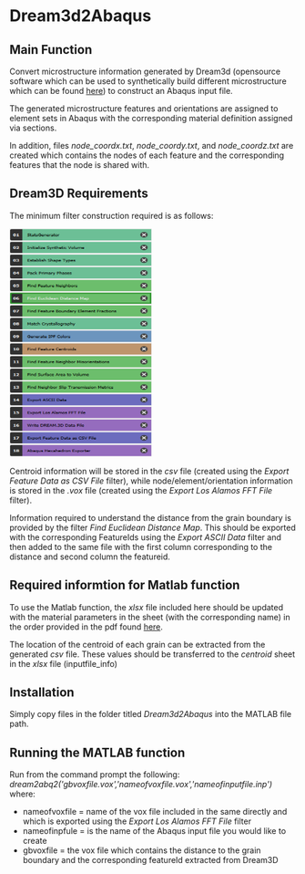 # Dream3d2Abaqus
## Main Function
Convert microstructure information generated by Dream3d (opensource software which can be used to synthetically build different microstructure which can be found [here](http://dream3d.bluequartz.net/)) to construct an Abaqus input file.

The generated microstructure features and orientations are assigned to element sets in Abaqus with the corresponding material definition assigned via sections.

In addition, files *node_coordx.txt*, *node_coordy.txt*, and *node_coordz.txt* are created which contains the nodes of each feature and the corresponding features that the node is shared with.
## Dream3D Requirements
The minimum filter construction required is as follows:

<img src="/Images/dream3d_filters.png" width="250" height="400">

Centroid information will be stored in the *csv* file (created using the *Export Feature Data as CSV File* filter), while node/element/orientation information is stored in the *.vox* file (created using the *Export Los Alamos FFT File* filter).

Information required to understand the distance from the grain boundary is provided by the filter *Find Euclidean Distance Map*.  This should be exported with the corresponding FeatureIds using the *Export ASCII Data* filter and then added to the same file with the first column corresponding to the distance and second column the featureid.
## Required informtion for Matlab function
To use the Matlab function, the *xlsx* file included here should be updated with the material parameters in the sheet (with the corresponding name) in the order provided in the pdf found [here](http://www.columbia.edu/~jk2079/Kysar_Research_Laboratory/Single_Crystal_UMAT.html). 

The location of the centroid of each grain can be extracted from the generated *csv* file.  These values should be transferred to the *centroid* sheet in the *xlsx* file (inputfile_info)

## Installation
Simply copy files in the folder titled *Dream3d2Abaqus* into the MATLAB file path.

## Running the MATLAB function
Run from the command prompt the following:
*dream2abq2('gbvoxfile.vox','nameofvoxfile.vox','nameofinputfile.inp')*
where:
* nameofvoxfile = name of the vox file included in the same directly and which is exported using the *Export Los Alamos FFT File* filter
* nameofinpfule = is the name of the Abaqus input file you would like to create
* gbvoxfile = the vox file which contains the distance to the grain boundary and the corresponding featureId extracted from Dream3D

